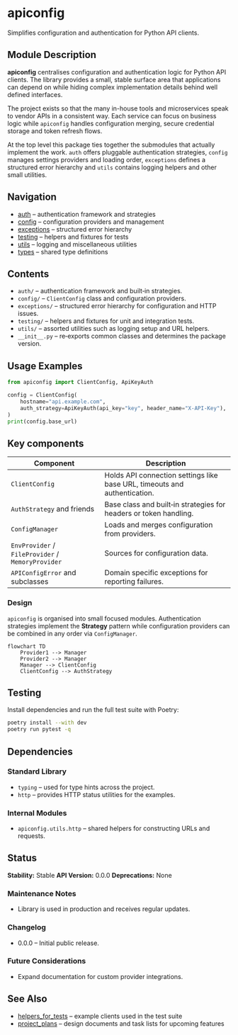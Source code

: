 # apiconfig

Simplifies configuration and authentication for Python API clients.

## Module Description
**apiconfig** centralises configuration and authentication logic for Python API
clients. The library provides a small, stable surface area that applications can
depend on while hiding complex implementation details behind well defined
interfaces.

The project exists so that the many in-house tools and microservices speak to
vendor APIs in a consistent way. Each service can focus on business logic while
`apiconfig` handles configuration merging, secure credential storage and token
refresh flows.

At the top level this package ties together the submodules that actually
implement the work. `auth` offers pluggable authentication strategies, `config`
manages settings providers and loading order, `exceptions` defines a structured
error hierarchy and `utils` contains logging helpers and other small utilities.

## Navigation
- [auth](./auth/README.md) – authentication framework and strategies
- [config](./config/README.md) – configuration providers and management
- [exceptions](./exceptions/README.md) – structured error hierarchy
- [testing](./testing/README.md) – helpers and fixtures for tests
- [utils](./utils/README.md) – logging and miscellaneous utilities
- [types](./types/README.md) – shared type definitions

## Contents
- `auth/` – authentication framework and built‑in strategies.
- `config/` – `ClientConfig` class and configuration providers.
- `exceptions/` – structured error hierarchy for configuration and HTTP issues.
- `testing/` – helpers and fixtures for unit and integration tests.
- `utils/` – assorted utilities such as logging setup and URL helpers.
- `__init__.py` – re‑exports common classes and determines the package version.

## Usage Examples
```python
from apiconfig import ClientConfig, ApiKeyAuth

config = ClientConfig(
    hostname="api.example.com",
    auth_strategy=ApiKeyAuth(api_key="key", header_name="X-API-Key"),
)
print(config.base_url)
```

## Key components
| Component | Description |
| --------- | ----------- |
| `ClientConfig` | Holds API connection settings like base URL, timeouts and authentication. |
| `AuthStrategy` and friends | Base class and built‑in strategies for headers or token handling. |
| `ConfigManager` | Loads and merges configuration from providers. |
| `EnvProvider` / `FileProvider` / `MemoryProvider` | Sources for configuration data. |
| `APIConfigError` and subclasses | Domain specific exceptions for reporting failures. |

### Design
`apiconfig` is organised into small focused modules. Authentication strategies
implement the **Strategy** pattern while configuration providers can be combined
in any order via `ConfigManager`.

```mermaid
flowchart TD
    Provider1 --> Manager
    Provider2 --> Manager
    Manager --> ClientConfig
    ClientConfig --> AuthStrategy
```

## Testing
Install dependencies and run the full test suite with Poetry:
```bash
poetry install --with dev
poetry run pytest -q
```

## Dependencies

### Standard Library
- `typing` – used for type hints across the project.
- `http` – provides HTTP status utilities for the examples.

### Internal Modules
- `apiconfig.utils.http` – shared helpers for constructing URLs and requests.

## Status

**Stability:** Stable
**API Version:** 0.0.0
**Deprecations:** None

### Maintenance Notes
- Library is used in production and receives regular updates.

### Changelog
- 0.0.0 – Initial public release.

### Future Considerations
- Expand documentation for custom provider integrations.

## See Also

- [helpers_for_tests](../helpers_for_tests/README.md) – example clients used in the test suite
- [project_plans](../project_plans/README.md) – design documents and task lists for upcoming features
